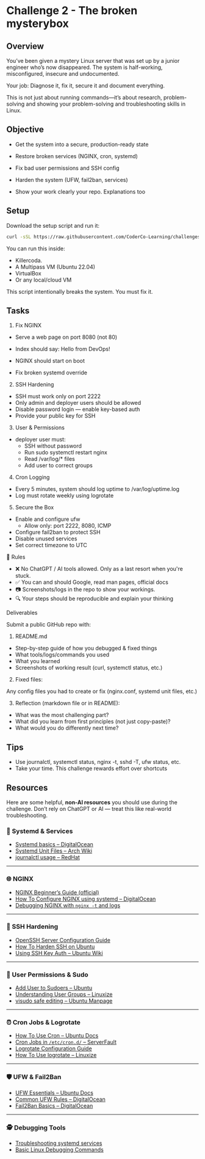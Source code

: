 # Challenge 2 - The broken mysterybox

## Overview

You’ve been given a mystery Linux server that was set up by a junior engineer who’s now disappeared. The system is half-working, misconfigured, insecure and undocumented.

Your job: Diagnose it, fix it, secure it and document everything.

This is not just about running commands—it’s about research, problem-solving and showing your problem-solving and troubleshooting skills in Linux. 

## Objective

- Get the system into a secure, production-ready state

- Restore broken services (NGINX, cron, systemd)

- Fix bad user permissions and SSH config

- Harden the system (UFW, fail2ban, services)

- Show your work clearly your repo. Explanations too

## Setup

Download the setup script and run it:

```bash
curl -sSL https://raw.githubusercontent.com/CoderCo-Learning/challenges/main/challenge2/setup.sh | sudo bash
```

You can run this inside:

- Killercoda.
- A Multipass VM (Ubuntu 22.04)
- VirtualBox
- Or any local/cloud VM

This script intentionally breaks the system. You must fix it.


## Tasks

1. Fix NGINX

- Serve a web page on port 8080 (not 80)

- Index should say: Hello from DevOps!

- NGINX should start on boot

- Fix broken systemd override

2. SSH Hardening

- SSH must work only on port 2222
- Only admin and deployer users should be allowed
- Disable password login — enable key-based auth
- Provide your public key for SSH

3. User & Permissions

- deployer user must:
  - SSH without password
  - Run sudo systemctl restart nginx
  - Read /var/log/* files
  - Add user to correct groups

4. Cron Logging

- Every 5 minutes, system should log uptime to /var/log/uptime.log
- Log must rotate weekly using logrotate

5. Secure the Box

- Enable and configure ufw
  - Allow only: port 2222, 8080, ICMP
- Configure fail2ban to protect SSH
- Disable unused services
- Set correct timezone to UTC

🚫 Rules

- ❌ No ChatGPT / AI tools allowed. Only as a last resort when you're stuck. 
- ✅ You can and should Google, read man pages, official docs
- 📷 Screenshots/logs in the repo to show your workings. 
- 🔍 Your steps should be reproducible and explain your thinking

Deliverables

Submit a public GitHub repo with:

1. README.md

- Step-by-step guide of how you debugged & fixed things
- What tools/logs/commands you used
- What you learned
- Screenshots of working result (curl, systemctl status, etc.)

2. Fixed files:

Any config files you had to create or fix (nginx.conf, systemd unit files, etc.)

3. Reflection (markdown file or in README):

- What was the most challenging part?
- What did you learn from first principles (not just copy-paste)?
- What would you do differently next time?

## Tips

- Use journalctl, systemctl status, nginx -t, sshd -T, ufw status, etc.
- Take your time. This challenge rewards effort over shortcuts

## Resources 

Here are some helpful, **non-AI resources** you should use during the challenge. Don’t rely on ChatGPT or AI — treat this like real-world troubleshooting.

### 🔧 Systemd & Services

- [Systemd basics – DigitalOcean](https://www.digitalocean.com/community/tutorials/understanding-systemd-units-and-unit-files)
- [Systemd Unit Files – Arch Wiki](https://wiki.archlinux.org/title/systemd#Unit_files)
- [journalctl usage – RedHat](https://access.redhat.com/documentation/en-us/red_hat_enterprise_linux/7/html/system_administrators_guide/sec-viewing_logs_with_journalctl)

---

### 🌐 NGINX

- [NGINX Beginner’s Guide (official)](https://nginx.org/en/docs/beginners_guide.html)
- [How To Configure NGINX using systemd – DigitalOcean](https://www.digitalocean.com/community/tutorials/how-to-set-up-nginx-server-blocks-virtual-hosts-on-ubuntu-22-04)
- [Debugging NGINX with `nginx -t` and logs](https://nginx.org/en/docs/syntax.html)

---

### 🔐 SSH Hardening

- [OpenSSH Server Configuration Guide](https://linuxhint.com/openssh_server_configuration_ubuntu/)
- [How To Harden SSH on Ubuntu](https://www.digitalocean.com/community/tutorials/how-to-harden-openssh-on-ubuntu-20-04)
- [Using SSH Key Auth – Ubuntu Wiki](https://help.ubuntu.com/community/SSH/OpenSSH/Keys)

---

### 👷 User Permissions & Sudo

- [Add User to Sudoers – Ubuntu](https://phoenixnap.com/kb/how-to-add-user-to-sudo-group-ubuntu)
- [Understanding User Groups – Linuxize](https://linuxize.com/post/how-to-add-user-to-group-in-linux/)
- [visudo safe editing – Ubuntu Manpage](https://manpages.ubuntu.com/manpages/focal/man8/visudo.8.html)

---

### ⏰ Cron Jobs & Logrotate

- [How To Use Cron – Ubuntu Docs](https://help.ubuntu.com/community/CronHowto)
- [Cron Jobs in `/etc/cron.d/` – ServerFault](https://serverfault.com/questions/346924/what-is-the-difference-between-crontab-e-and-etc-cron-d)
- [Logrotate Configuration Guide](https://www.thegeekdiary.com/understanding-logrotate-configuration-file/)
- [How To Use logrotate – Linuxize](https://linuxize.com/post/logrotate-command-in-linux/)

---

### 🛡️ UFW & Fail2Ban

- [UFW Essentials – Ubuntu Docs](https://help.ubuntu.com/community/UFW)
- [Common UFW Rules – DigitalOcean](https://www.digitalocean.com/community/tutorials/ufw-essentials-common-firewall-rules-and-commands)
- [Fail2Ban Basics – DigitalOcean](https://www.digitalocean.com/community/tutorials/how-to-protect-ssh-with-fail2ban-on-ubuntu-20-04)

---

### 🕵️ Debugging Tools

- [Troubleshooting systemd services](https://www.freedesktop.org/software/systemd/man/systemd-analyze.html)
- [Basic Linux Debugging Commands](https://opensource.com/article/18/10/troubleshooting-linux)